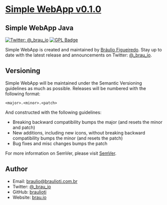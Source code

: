 # [Simple WebApp v0.1.0](https://brau.io)
## Simple WebApp Java 

[![Twitter: @_brau_io](https://img.shields.io/badge/contact-@_brau_io-blue.svg?style=flat)](https://twitter.com/_brau_io)
[![GPL Badge](https://upload.wikimedia.org/wikipedia/commons/8/86/GPL_v3_Blue_Badge.svg)](https://www.gnu.org/licenses/gpl.html)

Simple WebApp is created and maintained by [Bráulio Figueiredo](http://brau.io).
Stay up to date with the latest release and announcements on Twitter:
[@_brau_io](http://twitter.com/_brau_io).

## Versioning

Simple WebApp will be maintained under the Semantic Versioning guidelines as much as possible.
Releases will be numbered with the following format:

`<major>.<minor>.<patch>`

And constructed with the following guidelines:

- Breaking backward compatibility bumps the major (and resets the minor and patch)
- New additions, including new icons, without breaking backward compatibility bumps the minor (and resets the patch)
- Bug fixes and misc changes bumps the patch

For more information on SemVer, please visit [SemVer](http://semver.org).

## Author

- Email: braulio@braulioti.com.br
- Twitter: [@_brau_io](http://twitter.com/_brau_io)
- GitHub: [braulioti](https://github.com/braulioti)
- Website: [brau.io](https://brau.io)
